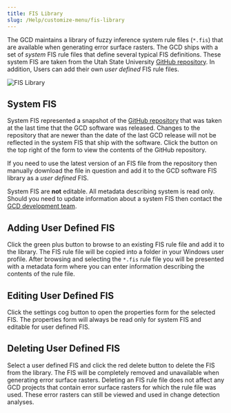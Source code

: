 ```yaml
---
title: FIS Library
slug: /Help/customize-menu/fis-library
---
```



The GCD maintains a library of fuzzy inference system rule files (`*.fis`) that are available when generating error surface rasters. The GCD ships with a set of *system* FIS rule files that define several typical FIS definitions. These system FIS are taken from the Utah State University [GitHub repository](https://github.com/Riverscapes/fis-dem-error). In addition, Users can add their own *user defined* FIS rule files. 

![FIS Library](/img/CommandRefs/03_Customize/fis-library.png)

## System FIS

System FIS represented a snapshot of the [GitHub repository](https://github.com/Riverscapes/fis-dem-error) that was taken at the last time that the GCD software was released. Changes to the repository that are newer than the date of the last GCD release will not be reflected in the system FIS that ship with the software. Click the button on the top right of the form to view the contents of the GitHub repository.

If you need to use the latest version of an FIS file from the repository then manually download the file in question and add it to the GCD software FIS library as a *user defined* FIS.

System FIS are **not** editable. All metadata describing system is read only. Should you need to update information about a system FIS then contact the [GCD development team](/support).

## Adding User Defined FIS

Click the green plus button to browse to an existing FIS rule file and add it to the library. The FIS rule file will be copied into a folder in your Windows user profile. After browsing and selecting the `*.fis` rule file you will be presented with a metadata form where you can enter information describing the contents of the rule file. 

<YouTubeEmbed videoId="84KgNRMQp2k" title="FIS Library Video" />

## Editing User Defined FIS

Click the settings cog button to open the properties form for the selected FIS. The properties form will always be read only for system FIS and editable for user defined FIS.

## Deleting User Defined FIS

Select a user defined FIS and click the red delete button to delete the FIS from the library. The FIS will be completely removed and unavailable when generating error surface rasters. Deleting an FIS rule file does not affect any GCD projects that contain error surface rasters for which the rule file was used. These error rasters can still be viewed and used in change detection analyses.
